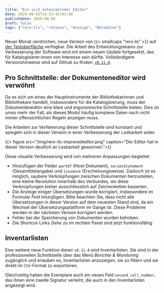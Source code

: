 ```yaml
---
title: "Ein sich entwickelnder Editor"
date: 2020-08-03T14:53:42+02:00
publishdate: 2020-08-04
draft: false
tags: ["rero-ils", "release", "Anzeige", "Metadaten"]
---
```


Neuer Monat verstrichen, neue Version von {{< smallcaps "rero ils" >}} auf [der Testoberfläche][1] verfügbar. Die Arbeit des Entwicklungsteams zur Verbesserung der Software wird mit einem neuen Update fortgesetzt, das für Katalogisierer·innen von Interesse sein dürfte. Vollständigere Versionshinweise sind auf Github zu finden: [`v0.11.0`][2].

<!--more-->

## Pro Schnittstelle: der Dokumenteneditor wird verwöhnt

Da es sich um eines der Hauptinstrumente der Bibliothekarinnen und Bibliothekare handelt, insbesondere für die Katalogisierung, muss der Dokumenteneditor eine klare und ergonomische Schnittstelle bieten. Dies ist umso mehr der Fall, als dieses Modul häufig komplexe Daten nach nicht immer offensichtlichen Regeln anzeigen muss.

Die Arbeiten zur Verfeinerung dieser Schnittstelle sind konstant und spiegeln sich in dieser Version in einer Verbesserung der Lesbarkeit wider.

{{< figure src="/img/rero-ils-improvededitor.png" caption="Der Editor hat in dieser Version deutlich an Lesbarkeit gewonnen.">}}

Diese visuelle Verbesserung wird von mehreren Anpassungen begleitet: 
* Hinzufügen der Felder `partOf` (Host-Dokument), `seriesStatement` (Gesamttitelangabe) und `issuance` (Erscheinungsweise). Dadurch ist es möglich, saubere Verknüpfungen zwischen Dokumenten herzustellen, eine kleine Revolution innerhalb des Verbundes, wo diese Verknüpfungen bisher ausschliesslich auf Zeichenketten basierten.
* Die Anzeige einiger Übersetzungen wurde korrigiert, insbesondere im Formular _Feld hinzufügen_. Bitte beachten Sie, dass nicht alle Übersetzungen in dieser Version auf dem neuesten Stand sind, da ein Wechsel der Übersetzungsplattform im Gange ist. Diese Probleme werden in der nächsten Version korrigiert werden.
* Fehler bei der Speicherung von Dokumenten wurden behoben.
* Die Shortcut-Links _Gehe zu_ im rechten Panel sind jetzt funktionsfähig

## Inventarlisten

Eine weitere neue Funktion dieser `v0.11.0` sind Inventarlisten. Sie sind in der professionellen Schnittstelle über das Menü _Berichte & Monitoring_ zugänglich und erlauben es, Inventarlisten anzuzeigen, sie zu filtern und sie direkt im `CSV`-Format zu exportieren.

Gleichzeitig haben die Exemplare auch ein neues Feld `second_call_number`, das ihnen eine zweite Signatur verleiht, die auch in den Inventarlisten angezeigt wird.

[1]: https://ils.test.rero.ch
[2]: https://github.com/rero/rero-ils/blob/master/RELEASE-NOTES.rst#v0110